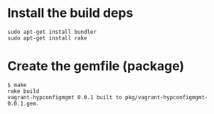 Install the build deps
======================

```
sudo apt-get install bundler
sudo apt-get install rake
```

Create the gemfile (package)
============================

```
$ make
rake build
vagrant-hypconfigmgmt 0.0.1 built to pkg/vagrant-hypconfigmgmt-0.0.1.gem.
```
